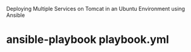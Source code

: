 
Deploying Multiple Services on Tomcat in an Ubuntu Environment using Ansible
# ansible-playbook playbook.yml
